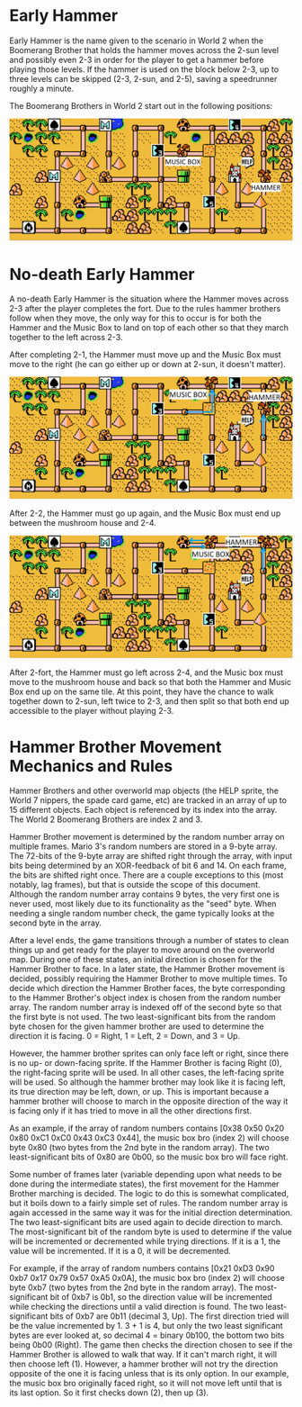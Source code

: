 # Early Hammer

Early Hammer is the name given to the scenario in World 2 when the Boomerang Brother that holds the hammer moves across the 2-sun level and possibly even 2-3 in order for the player to get a hammer before playing those levels. If the hammer is used on the block below 2-3, up to three levels can be skipped (2-3, 2-sun, and 2-5), saving a speedrunner roughly a minute.

The Boomerang Brothers in  World 2 start out in the following positions:

![World 2 Hammer Brothers' starting position](images/w2-bros-starting-lg.png)

# No-death Early Hammer

A no-death Early Hammer is the situation where the Hammer moves across 2-3 after the player completes the fort. Due to the rules hammer brothers follow when they move, the only way for this to occur is for both the Hammer and the Music Box to land on top of each other so that they march together to the left across 2-3.

After completing 2-1, the Hammer must move up and the Music Box must move to the right (he can go either up or down at 2-sun, it doesn't matter).

![World 2 Hammer Brothers' Post-2-1 positions](images/w2-bros-post-2-1-lg.png)

After 2-2, the Hammer must go up again, and the Music Box must end up between the mushroom house and 2-4.

![World 2 Hammer Brothers' Post-2-2 positions](images/w2-bros-post-2-2-lg.png)

After 2-fort, the Hammer must go left across 2-4, and the Music box must move to the mushroom house and back so that both the Hammer and Music Box end up on the same tile. At this point, they have the chance to walk together down to 2-sun, left twice to 2-3, and then split so that both end up accessible to the player without playing 2-3.

# Hammer Brother Movement Mechanics and Rules

Hammer Brothers and other overworld map objects (the HELP sprite, the World 7 nippers, the spade card game, etc) are tracked in an array of up to 15 different objects. Each object is referenced by its index into the array. The World 2 Boomerang Brothers are index 2 and 3.

Hammer Brother movement is determined by the random number array on multiple frames. Mario 3's random numbers are stored in a 9-byte array. The 72-bits of the 9-byte array are shifted right through the array, with input bits being determined by an XOR-feedback of bit 6 and 14. On each frame, the bits are shifted right once. There are a couple exceptions to this (most notably, lag frames), but that is outside the scope of this document. Although the random number array contains 9 bytes, the very first one is never used, most likely due to its functionality as the "seed" byte. When needing a single random number check, the game typically looks at the second byte in the array.

After a level ends, the game transitions through a number of states to clean things up and get ready for the player to move around on the overworld map. During one of these states, an initial direction is chosen for the Hammer Brother to face. In a later state, the Hammer Brother movement is decided, possibly requiring the Hammer Brother to move multiple times. To decide which direction the Hammer Brother faces, the byte corresponding to the Hammer Brother's object index is chosen from the random number array. The random number array is indexed off of the second byte so that the first byte is not used. The two least-significant bits from the random byte chosen for the given hammer brother are used to determine the direction it is facing. 0 = Right, 1 = Left, 2 = Down, and 3 = Up. 

However, the hammer brother sprites can only face left or right, since there is no up- or down-facing sprite. If the Hammer Brother is facing Right (0), the right-facing sprite will be used. In all other cases, the left-facing sprite will be used. So although the hammer brother may look like it is facing left, its true direction may be left, down, or up. This is important because a hammer brother will choose to march in the opposite direction of the way it is facing only if it has tried to move in all the other directions first.

As an example, if the array of random numbers contains [0x38 0x50 0x20 0x80 0xC1 0xC0 0x43 0xC3 0x44], the music box bro (index 2) will choose byte 0x80 (two bytes from the 2nd byte in the random array). The two least-significant bits of 0x80 are 0b00, so the music box bro will face right.

Some number of frames later (variable depending upon what needs to be done during the intermediate states), the first movement for the Hammer Brother marching is decided. The logic to do this is somewhat complicated, but it boils down to a fairly simple set of rules. The random number array is again accessed in the same way it was for the initial direction determination. The two least-significant bits are used again to decide direction to march. The most-significant bit of the random byte is used to determine if the value will be incremented or decremented while trying directions. If it is a 1, the value will be incremented. If it is a 0, it will be decremented.

For example, if the array of random numbers contains [0x21 0xD3 0x90 0xb7 0x17 0x79 0x57 0xA5 0x0A], the music box bro (index 2) will choose byte 0xb7 (two bytes from the 2nd byte in the random array). The most-significant bit of 0xb7 is 0b1, so the direction value will be incremented while checking the directions until a valid direction is found. The two least-significant bits of 0xb7 are 0b11 (decimal 3, Up). The first direction tried will be the value incremented by 1. 3 + 1 is 4, but only the two least significant bytes are ever looked at, so decimal 4 = binary 0b100, the bottom two bits being 0b00 (Right). The game then checks the direction chosen to see if the Hammer Brother is allowed to walk that way. If it can't march right, it will then choose left (1). However, a hammer brother will not try the direction opposite of the one it is facing unless that is its only option. In our example, the music box bro originally faced right, so it will not move left until that is its last option. So it first checks down (2), then up (3).